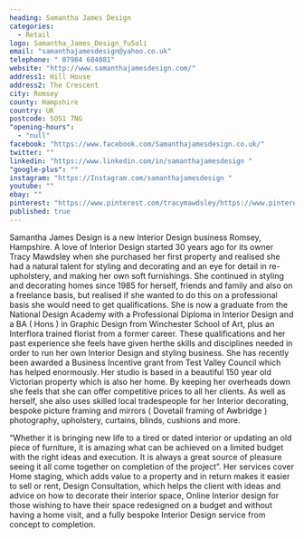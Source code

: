 ```yaml
---
heading: Samantha James Design
categories: 
  - Retail
logo: Samantha_James_Design_fu5oli
email: "samanthajamesdesign@yahoo.co.uk"
telephone: " 07984 684081"
website: "http://www.samanthajamesdesign.com/"
address1: Hill House
address2: The Crescent
city: Romsey
county: Hampshire
country: UK
postcode: SO51 7NG
"opening-hours": 
  - "null"
facebook: "https://www.facebook.com/Samanthajamesdesign.co.uk/"
twitter: ""
linkedin: "https://www.linkedin.com/in/samanthajamesdesign "
"google-plus": ""
instagram: "https://Instagram.com/samanthajamesdesign "
youtube: ""
ebay: ""
pinterest: "https://www.pinterest.com/tracymawdsley/https://www.pinterest.com/tracymawdsley/"
published: true
---
```








Samantha James Design is a new  Interior Design business Romsey, Hampshire.
A love of Interior Design started 30 years ago for its owner Tracy Mawdsley when she purchased her first property and realised she had a natural talent for styling and decorating and an eye for detail in  re-upholstery, and making her own soft furnishings.
She continued in styling and decorating homes since 1985 for herself, friends and family and also on a freelance basis, but realised if she wanted to do this on a professional basis she would need to get qualifications.
She is now a  graduate from the National Design Academy with a  Professional Diploma in Interior Design and  a  BA ( Hons ) in Graphic Design from Winchester School of Art,  plus an Interflora trained florist from a former career.  These qualifications and her past experience she feels have given herthe skills and disciplines  needed in order to run her own Interior Design and styling business.
She has recently been awarded a Business Incentive grant from Test Valley Council which has helped enormously.
Her studio is based in a beautiful 150 year old Victorian property which is also her home. By keeping her overheads down she feels that she can offer competitive prices to all her clients.
As well as herself, she also uses skilled local tradespeople for her Interior decorating, bespoke picture framing and mirrors ( Dovetail framing of Awbridge ) photography, upholstery, curtains, blinds, cushions and more.
 
 
“Whether it is bringing new life to a tired or dated interior or updating an old piece of furniture, it is amazing what can be achieved on a limited budget with the right ideas and execution. It is always a great source of pleasure seeing it all come together on completion of the project”.
Her services cover Home staging, which adds value to a property and in return makes it easier to sell or rent, Design Consultation, which helps the client with ideas and advice on how to decorate their interior space, Online Interior design for those wishing to have their space redesigned on a budget and without having a home visit, and a fully bespoke Interior Design service from concept to completion.

